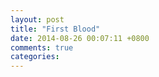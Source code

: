 ```yaml
---
layout: post
title: "First Blood"
date: 2014-08-26 00:07:11 +0800
comments: true
categories: 
---
```

